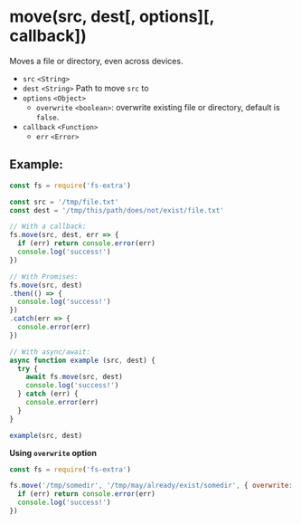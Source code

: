 # move(src, dest[, options][, callback])

Moves a file or directory, even across devices.

- `src` `<String>`
- `dest` `<String>` Path to move `src` to
- `options` `<Object>`
  - `overwrite` `<boolean>`: overwrite existing file or directory, default is `false`.
- `callback` `<Function>`
  - `err` `<Error>`

## Example:

```js
const fs = require('fs-extra')

const src = '/tmp/file.txt'
const dest = '/tmp/this/path/does/not/exist/file.txt'

// With a callback:
fs.move(src, dest, err => {
  if (err) return console.error(err)
  console.log('success!')
})

// With Promises:
fs.move(src, dest)
.then(() => {
  console.log('success!')
})
.catch(err => {
  console.error(err)
})

// With async/await:
async function example (src, dest) {
  try {
    await fs.move(src, dest)
    console.log('success!')
  } catch (err) {
    console.error(err)
  }
}

example(src, dest)
```

**Using `overwrite` option**

```js
const fs = require('fs-extra')

fs.move('/tmp/somedir', '/tmp/may/already/exist/somedir', { overwrite: true }, err => {
  if (err) return console.error(err)
  console.log('success!')
})
```
